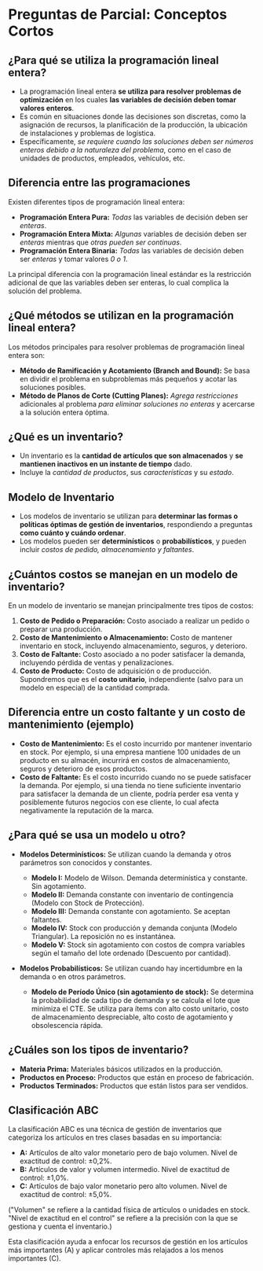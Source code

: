 # Preguntas de Parcial: Conceptos Cortos


## ¿Para qué se utiliza la programación lineal entera?
- La programación lineal entera **se utiliza para resolver problemas de optimización** en los cuales **las variables de decisión deben tomar valores enteros**.
- Es común en situaciones donde las decisiones son discretas, como la asignación de recursos, la planificación de la producción, la ubicación de instalaciones y problemas de logística.
- Específicamente, *se requiere cuando las soluciones deben ser números enteros debido a la naturaleza del problema*, como en el caso de unidades de productos, empleados, vehículos, etc.

## Diferencia entre las programaciones
Existen diferentes tipos de programación lineal entera:
- **Programación Entera Pura:** *Todas* las variables de decisión deben ser *enteras*.
- **Programación Entera Mixta:** *Algunas* variables de decisión deben ser *enteras* mientras que *otras pueden ser continuas*.
- **Programación Entera Binaria:** *Todas* las variables de decisión deben ser *enteras* y tomar valores *0 o 1*.

La principal diferencia con la programación lineal estándar es la restricción adicional de que las variables deben ser enteras, lo cual complica la solución del problema.

## ¿Qué métodos se utilizan en la programación lineal entera?
Los métodos principales para resolver problemas de programación lineal entera son:
- **Método de Ramificación y Acotamiento (Branch and Bound):** Se basa en dividir el problema en subproblemas más pequeños y acotar las soluciones posibles.
- **Método de Planos de Corte (Cutting Planes):** *Agrega restricciones* adicionales al problema *para eliminar soluciones no enteras* y acercarse a la solución entera óptima.

## ¿Qué es un inventario?
- Un inventario es la **cantidad de artículos que son almacenados** y **se mantienen inactivos en un instante de tiempo** dado.
- Incluye la *cantidad de productos*, sus *características* y su *estado*.

## Modelo de Inventario
- Los modelos de inventario se utilizan para **determinar las formas o políticas óptimas de gestión de inventarios**, respondiendo a preguntas **como cuánto y cuándo ordenar**. 
- Los modelos pueden ser **determinísticos** o **probabilísticos**, y pueden incluir *costos de pedido, almacenamiento y faltantes*.


## ¿Cuántos costos se manejan en un modelo de inventario?
En un modelo de inventario se manejan principalmente tres tipos de costos:
1. **Costo de Pedido o Preparación:** Costo asociado a realizar un pedido o preparar una producción.
2. **Costo de Mantenimiento o Almacenamiento:** Costo de mantener inventario en stock, incluyendo almacenamiento, seguros, y deterioro.
3. **Costo de Faltante:** Costo asociado a no poder satisfacer la demanda, incluyendo pérdida de ventas y penalizaciones.
4. **Costo de Producto:** Costo de adquisición o de producción. Supondremos que es el **costo unitario**, independiente (salvo para un modelo en especial) de la cantidad comprada.

## Diferencia entre un costo faltante y un costo de mantenimiento (ejemplo)
- **Costo de Mantenimiento:** Es el costo incurrido por mantener inventario en stock. Por ejemplo, si una empresa mantiene 100 unidades de un producto en su almacén, incurrirá en costos de almacenamiento, seguros y deterioro de esos productos.
- **Costo de Faltante:** Es el costo incurrido cuando no se puede satisfacer la demanda. Por ejemplo, si una tienda no tiene suficiente inventario para satisfacer la demanda de un cliente, podría perder esa venta y posiblemente futuros negocios con ese cliente, lo cual afecta negativamente la reputación de la marca.

## ¿Para qué se usa un modelo u otro?
- **Modelos Determinísticos:** Se utilizan cuando la demanda y otros parámetros son conocidos y constantes.
  - **Modelo I:** Modelo de Wilson. Demanda determinística y constante. Sin agotamiento.
  - **Modelo II:** Demanda constante con inventario de contingencia (Modelo con Stock de Protección).
  - **Modelo III:** Demanda constante con agotamiento. Se aceptan faltantes.
  - **Modelo IV:** Stock con producción y demanda conjunta (Modelo Triangular). La reposición no es instantánea.
  - **Modelo V:** Stock sin agotamiento con costos de compra variables según el tamaño del lote ordenado (Descuento por cantidad).

- **Modelos Probabilísticos:** Se utilizan cuando hay incertidumbre en la demanda o en otros parámetros.
  - **Modelo de Período Único (sin agotamiento de stock):** Se determina la probabilidad de cada tipo de demanda y se calcula el lote que minimiza el CTE. Se utiliza para ítems con alto costo unitario, costo de almacenamiento despreciable, alto costo de agotamiento y obsolescencia rápida.

## ¿Cuáles son los tipos de inventario?
- **Materia Prima:** Materiales básicos utilizados en la producción.
- **Productos en Proceso:** Productos que están en proceso de fabricación.
- **Productos Terminados:** Productos que están listos para ser vendidos.

## Clasificación ABC
La clasificación ABC es una técnica de gestión de inventarios que categoriza los artículos en tres clases basadas en su importancia:
- **A:** Artículos de alto valor monetario pero de bajo volumen. Nivel de exactitud de control: ±0,2%.
- **B:** Artículos de valor y volumen intermedio. Nivel de exactitud de control: ±1,0%.
- **C:** Artículos de bajo valor monetario pero alto volumen. Nivel de exactitud de control: ±5,0%.

("Volumen" se refiere a la cantidad física de artículos o unidades en stock. "Nivel de exactitud en el control" se refiere a la precisión con la que se gestiona y cuenta el inventario.)

Esta clasificación ayuda a enfocar los recursos de gestión en los artículos más importantes (A) y aplicar controles más relajados a los menos importantes (C).
